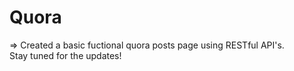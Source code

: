# Quora 
=> Created a basic fuctional quora posts page using RESTful API's.<br>
Stay tuned for the updates!